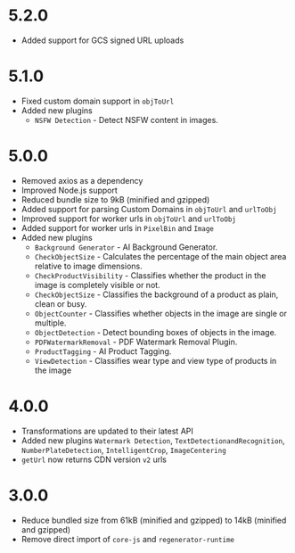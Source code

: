 # 5.2.0

-   Added support for GCS signed URL uploads

# 5.1.0

-   Fixed custom domain support in `objToUrl`
-   Added new plugins
    -   `NSFW Detection` - Detect NSFW content in images.

# 5.0.0

-   Removed axios as a dependency
-   Improved Node.js support
-   Reduced bundle size to 9kB (minified and gzipped)
-   Added support for parsing Custom Domains in `objToUrl` and `urlToObj`
-   Improved support for worker urls in `objToUrl` and `urlToObj`
-   Added support for worker urls in `PixelBin` and `Image`
-   Added new plugins
    -   `Background Generator` - AI Background Generator.
    -   `CheckObjectSize` - Calculates the percentage of the main object area relative to image dimensions.
    -   `CheckProductVisibility` - Classifies whether the product in the image is completely visible or not.
    -   `CheckObjectSize` - Classifies the background of a product as plain, clean or busy.
    -   `ObjectCounter` - Classifies whether objects in the image are single or multiple.
    -   `ObjectDetection` - Detect bounding boxes of objects in the image.
    -   `PDFWatermarkRemoval` - PDF Watermark Removal Plugin.
    -   `ProductTagging` - AI Product Tagging.
    -   `ViewDetection` - Classifies wear type and view type of products in the image

# 4.0.0

-   Transformations are updated to their latest API
-   Added new plugins `Watermark Detection`, `TextDetectionandRecognition`, `NumberPlateDetection`, `IntelligentCrop`, `ImageCentering`
-   `getUrl` now returns CDN version `v2` urls

# 3.0.0

-   Reduce bundled size from 61kB (minified and gzipped) to 14kB (minified and gzipped)
-   Remove direct import of `core-js` and `regenerator-runtime`
